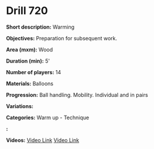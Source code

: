 # Drill 720

**Short description:**
Warming

**Objectives:**
Preparation for subsequent work.

**Area (mxm):**
Wood

**Duration (min):**
5'

**Number of players:**
14

**Materials:**
Balloons

**Progression:**
Ball handling. Mobility. Individual and in pairs

**Variations:**


**Categories:**
Warm up - Technique

**:**


**Videos:**
[Video Link](https://www.youtube.com/embed/UriPGRleXes)
[Video Link](https://www.youtube.com/embed/xDs-sHuD7ao)

